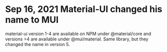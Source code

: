 # Sep 16, 2021 Material-UI changed his name to MUI
material-ui version 1-4 are available on NPM under @material/core and versions >4 are available under @mui/material. 
Same library, but they changed the name in version 5.


